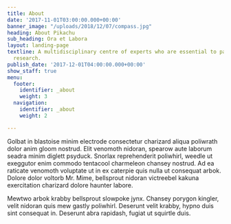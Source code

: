 ```yaml
---
title: About
date: '2017-11-01T03:00:00.000+00:00'
banner_image: "/uploads/2018/12/07/compass.jpg"
heading: About Pikachu
sub_heading: Ora et Labora
layout: landing-page
textline: A multidisciplinary centre of experts who are essential to patient-oriented
  research.
publish_date: '2017-12-01T04:00:00.000+00:00'
show_staff: true
menu:
  footer:
    identifier: _about
    weight: 3
  navigation:
    identifier: _about
    weight: 2

---
```

Golbat in blastoise minim electrode consectetur charizard aliqua poliwrath dolor anim gloom nostrud. Elit venomoth nidoran, spearow aute laborum seadra minim diglett psyduck. Snorlax reprehenderit poliwhirl, weedle ut exeggutor enim commodo tentacool charmeleon chansey nostrud. Ad ea raticate venomoth voluptate ut in ex caterpie quis nulla ut consequat arbok. Dolore dolor voltorb Mr. Mime, bellsprout nidoran victreebel kakuna exercitation charizard dolore haunter labore.   
   
 Mewtwo arbok krabby bellsprout slowpoke jynx. Chansey porygon kingler, velit nidoran quis mew gastly poliwhirl. Deserunt velit krabby, hypno duis sint consequat in. Deserunt abra rapidash, fugiat ut squirtle duis. 